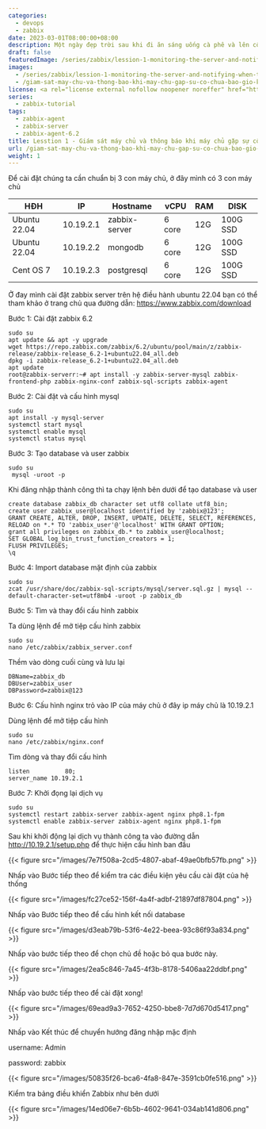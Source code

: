 ```yaml
---
categories:
  - devops
  - zabbix
date: 2023-03-01T08:00:00+08:00
description: Một ngày đẹp trời sau khi đi ăn sáng uống cà phê và lên công ty, sếp triệu tập một cuộc họp urgent và các câu hỏi liên quan về sự cố tối qua, mình cũng không biết nói gì, vì không có logs, không có tool monitoring system, và sau đó mình đã bắt đầu nghiên cứu và tìm ra Zabbix có thể làm được, sau một thời gian mình theo dõi, thì lỗi là do dàn SAN bị tràn bộ nhớ.
draft: false
featuredImage: /series/zabbix/lession-1-monitoring-the-server-and-notifying-when-the-server-has-problems-has-never-been-difficult-with-zabbix.webp
images:
  - /series/zabbix/lession-1-monitoring-the-server-and-notifying-when-the-server-has-problems-has-never-been-difficult-with-zabbix.webp
  - /giam-sat-may-chu-va-thong-bao-khi-may-chu-gap-su-co-chua-bao-gio-kho-voi-zabbix/images/index.png
license: <a rel="license external nofollow noopener noreffer" href="https://creativecommons.org/licenses/by-nc/4.0/" target="_blank">CC BY-NC 4.0</a>
series:
  - zabbix-tutorial
tags:
  - zabbix-agent
  - zabbix-server
  - zabbix-agent-6.2
title: Lesstion 1 - Giám sát máy chủ và thông báo khi máy chủ gặp sự cố chưa bao giờ khó với Zabbix
url: /giam-sat-may-chu-va-thong-bao-khi-may-chu-gap-su-co-chua-bao-gio-kho-voi-zabbix
weight: 1
---
```


Để cài đặt chúng ta cần chuẩn bị 3 con máy chủ, ở đây mình có 3 con máy chủ

| HĐH          | IP        | Hostname      | vCPU   | RAM | DISK     |
| ------------ | --------- | ------------- | ------ | --- | -------- |
| Ubuntu 22.04 | 10.19.2.1 | zabbix-server | 6 core | 12G | 100G SSD |
| Ubuntu 22.04 | 10.19.2.2 | mongodb       | 6 core | 12G | 100G SSD |
| Cent OS 7    | 10.19.2.3 | postgresql    | 6 core | 12G | 100G SSD |

Ở đay mình cài đặt zabbix server trên hệ điều hành ubuntu 22.04 bạn có thể tham khảo ở trang chủ qua đường dẫn: https://www.zabbix.com/download

Bước 1: Cài đặt zabbix 6.2

```shell
sudo su
apt update && apt -y upgrade
wget https://repo.zabbix.com/zabbix/6.2/ubuntu/pool/main/z/zabbix-release/zabbix-release_6.2-1+ubuntu22.04_all.deb
dpkg -i zabbix-release_6.2-1+ubuntu22.04_all.deb
apt update
root@zabbix-serverr:~# apt install -y zabbix-server-mysql zabbix-frontend-php zabbix-nginx-conf zabbix-sql-scripts zabbix-agent
```

Bước 2: Cài đặt và cấu hình mysql

```shell
sudo su
apt install -y mysql-server
systemctl start mysql
systemctl enable mysql
systemctl status mysql
```

Bước 3: Tạo database và user zabbix

```shell
sudo su
 mysql -uroot -p
```

Khi đăng nhập thành công thì ta chạy lệnh bên dưới để tạo database và user

```shell
create database zabbix_db character set utf8 collate utf8_bin;
create user zabbix_user@localhost identified by 'zabbix@123';
GRANT CREATE, ALTER, DROP, INSERT, UPDATE, DELETE, SELECT, REFERENCES, RELOAD on *.* TO 'zabbix_user'@'localhost' WITH GRANT OPTION;
grant all privileges on zabbix_db.* to zabbix_user@localhost;
SET GLOBAL log_bin_trust_function_creators = 1;
FLUSH PRIVILEGES;
\q
```

Bước 4: Import database mặt định của zabbix

```shell
sudo su
zcat /usr/share/doc/zabbix-sql-scripts/mysql/server.sql.gz | mysql --default-character-set=utf8mb4 -uroot -p zabbix_db
```

Bước 5: Tìm và thay đổi cấu hình zabbix

Ta dùng lệnh để mở tiệp cấu hình zabbix

```
sudo su
nano /etc/zabbix/zabbix_server.conf
```

Thềm vào dòng cuối cùng và lưu lại

```shell
DBName=zabbix_db
DBUser=zabbix_user
DBPassword=zabbix@123
```

Bước 6: Cấu hình nginx trỏ vào IP của máy chủ ở đây ip máy chủ là 10.19.2.1

Dùng lệnh để mở tiệp cấu hình

```shell
sudo su
nano /etc/zabbix/nginx.conf
```

Tìm dòng và thay đổi cấu hình

```shell
listen          80;
server_name	10.19.2.1
```

Bước 7: Khởi đọng lại dịch vụ

```shell
sudo su
systemctl restart zabbix-server zabbix-agent nginx php8.1-fpm
systemctl enable zabbix-server zabbix-agent nginx php8.1-fpm
```

Sau khi khởi động lại dịch vụ thành công ta vào đường dẫn http://10.19.2.1/setup.php để thực hiện cấu hình ban đầu

{{< figure src="/images/7e7f508a-2cd5-4807-abaf-49ae0bfb57fb.png" >}}

Nhấp vào Bước tiếp theo để kiểm tra các điều kiện yêu cầu cài đặt của hệ thống

{{< figure src="/images/fc27ce52-156f-4a4f-adbf-21897df87804.png" >}}

Nhấp vào Bước tiếp theo để cấu hình kết nối database

{{< figure src="/images/d3eab79b-53f6-4e22-beea-93c86f93a834.png" >}}

Nhấp vào bước tiếp theo để chọn chủ đề hoặc bỏ qua bước này.

{{< figure src="/images/2ea5c846-7a45-4f3b-8178-5406aa22ddbf.png" >}}

Nhấp vào bước tiếp theo để cài đặt xong!

{{< figure src="/images/69ead9a3-7652-4250-bbe8-7d7d670d5417.png" >}}

Nhấp vào Kết thúc để chuyển hướng đăng nhập mặc định

username: Admin

password: zabbix

{{< figure src="/images/50835f26-bca6-4fa8-847e-3591cb0fe516.png" >}}

Kiểm tra bảng điều khiển Zabbix như bên dưới

{{< figure src="/images/14ed06e7-6b5b-4602-9641-034ab141d806.png" >}}
